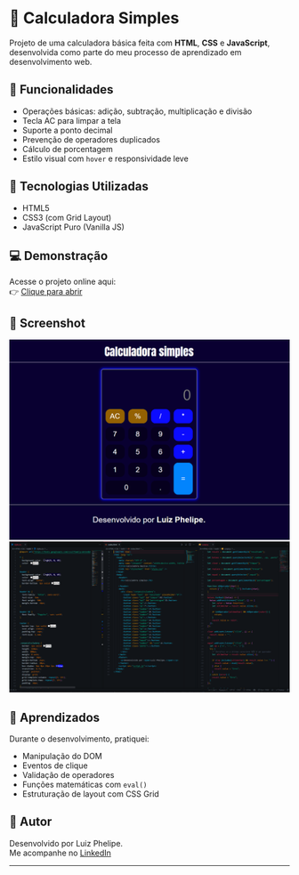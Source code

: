 # 📱 Calculadora Simples

Projeto de uma calculadora básica feita com **HTML**, **CSS** e **JavaScript**, desenvolvida como parte do meu processo de aprendizado em desenvolvimento web.

## 🔧 Funcionalidades

- Operações básicas: adição, subtração, multiplicação e divisão
- Tecla AC para limpar a tela
- Suporte a ponto decimal
- Prevenção de operadores duplicados
- Cálculo de porcentagem
- Estilo visual com `hover` e responsividade leve

## 🎯 Tecnologias Utilizadas

- HTML5
- CSS3 (com Grid Layout)
- JavaScript Puro (Vanilla JS)

## 💻 Demonstração

Acesse o projeto online aqui:  
👉 [Clique para abrir](https://SEU-USUARIO.github.io/calculadora)

## 📸 Screenshot

![Calculadora](./assets/calculadora.png)
![Codigo](./assets/codigo.png)

## 🧠 Aprendizados

Durante o desenvolvimento, pratiquei:

- Manipulação do DOM
- Eventos de clique
- Validação de operadores
- Funções matemáticas com `eval()`
- Estruturação de layout com CSS Grid

## 👤 Autor

Desenvolvido por Luiz Phelipe.  
Me acompanhe no [LinkedIn](www.linkedin.com/in/luiz-phelipe-80a1932b0)

---
